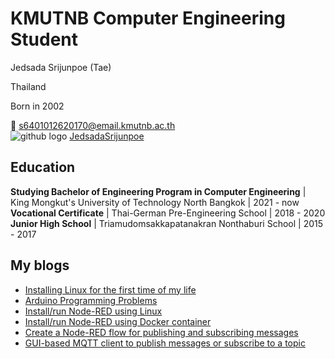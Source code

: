 # KMUTNB Computer Engineering Student

Jedsada Srijunpoe (Tae)

Thailand

Born in 2002

📧 [s6401012620170@email.kmutnb.ac.th](mailto:s6401012620170@email.kmutnb.ac.th)  
![github logo](https://raw.githubusercontent.com/ErickSimoes/email-icon/master/gh.png)  [JedsadaSrijunpoe](https://github.com/JedsadaSrijunpoe)

## Education

**Studying Bachelor of Engineering Program in Computer Engineering** | King Mongkut's University of Technology North Bangkok | 2021 - now
**Vocational Certificate** | Thai-German Pre-Engineering School | 2018 - 2020
**Junior High School** | Triamudomsakkapatanakran Nonthaburi School | 2015 - 2017

## My blogs
- [Installing Linux for the first time of my life](/blogs/install-linux.md)
- [Arduino Programming Problems](/blogs/arduino-led.md)
- [Install/run Node-RED using Linux](/blogs/node-red-linux.md)
- [Install/run Node-RED using Docker container](/blogs/node-red-docker.md)
- [Create a Node-RED flow for publishing and subscribing messages](/blogs/node-red-flow.md)
- [GUI-based MQTT client to publish messages or subscribe to a topic](/blogs/gui-based-mqtt-client.md)